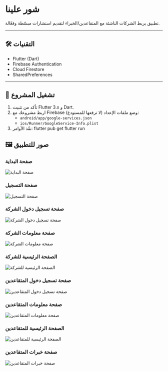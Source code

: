 # شور علينا

تطبيق يربط الشركات الناشئة مع المتقاعدين/الخبراء لتقديم استشارات مبسّطة وفعّالة.

---

## 🛠️ التقنيات
- Flutter (Dart)
- Firebase Authentication
- Cloud Firestore
- SharedPreferences

---

## 🚀 تشغيل المشروع
1. تأكد من تثبيت Flutter 3.x و Dart.
2. اربط مشروعك مع Firebase وضع ملفات الإعداد (لا ترفعها للمستودع):
   - `android/app/google-services.json`
   - `ios/Runner/GoogleService-Info.plist`
3. نفّذ الأوامر:
flutter pub get
flutter run

## 🖼️ صور للتطبيق

### صفحة البداية
![صفحة البداية](docs/screenshots/splash.png)

### صفحة التسجيل
![صفحة التسجيل](docs/screenshots/signup.png)

### صفحة تسجيل دخول الشركة
![صفحة تسجيل دخول الشركة](docs/screenshots/company_signin.png)

### صفحة معلومات الشركة
![صفحة معلومات الشركة](docs/screenshots/company_profile.png)

### الصفحة الرئيسية للشركة
![الصفحة الرئيسية للشركة](docs/screenshots/company_home.png)

### صفحة تسجيل دخول المتقاعدين
![صفحة تسجيل دخول المتقاعدين](docs/screenshots/expert_signin.png)

### صفحة معلومات المتقاعدين
![صفحة معلومات المتقاعدين](docs/screenshots/expert_profile.png)

### الصفحة الرئيسية للمتقاعدين
![الصفحة الرئيسية للمتقاعدين](docs/screenshots/expert_home.png)

### صفحة خبرات المتقاعدين
![صفحة خبرات المتقاعدين](docs/screenshots/experience.png)
